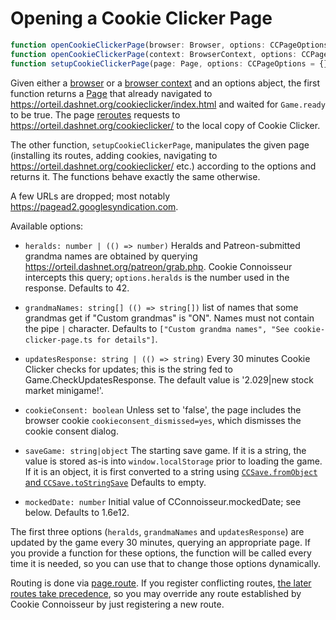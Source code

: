 Opening a Cookie Clicker Page
=============================

```typescript
function openCookieClickerPage(browser: Browser, options: CCPageOptions = {}): Promise<Page>
function openCookieClickerPage(context: BrowserContext, options: CCPageOptions = {}): Promise<Page>
function setupCookieClickerPage(page: Page, options: CCPageOptions = {}): Promise<Page>
```

Given either a [browser](https://playwright.dev/docs/api/class-browser/)
or a [browser context](https://playwright.dev/docs/api/class-browsercontext/)
and an options abject,
the first function returns a [Page](https://playwright.dev/docs/api/class-page)
that already navigated to <https://orteil.dashnet.org/cookieclicker/index.html>
and waited for `Game.ready` to be true.
The page [reroutes](https://playwright.dev/docs/api/class-route)
requests to <https://orteil.dashnet.org/cookieclicker/> to the local copy of Cookie Clicker.

The other function,
`setupCookieClickerPage`,
manipulates the given page
(installing its routes, adding cookies,
navigating to <https://orteil.dashnet.org/cookieclicker/> etc.)
according to the options and returns it.
The functions behave exactly the same otherwise.

A few URLs are dropped;
most notably <https://pagead2.googlesyndication.com>.

Available options:

-   `heralds: number | (() => number)`
        Heralds and Patreon-submitted grandma names are obtained by querying
        <https://orteil.dashnet.org/patreon/grab.php>. Cookie Connoisseur intercepts this query;
        `options.heralds` is the number used in the response.
        Defaults to 42.

-   `grandmaNames: string[] (() => string[])`
        list of names that some grandmas get if "Custom grandmas" is "ON".
        Names must not contain the pipe `|` character.
        Defaults to `["Custom grandma names", "See cookie-clicker-page.ts for details"]`.

-   `updatesResponse: string | (() => string)`
        Every 30 minutes Cookie Clicker checks for updates;
        this is the string fed to Game.CheckUpdatesResponse.
        The default value is '2.029|new stock market minigame!'.

-   `cookieConsent: boolean`
        Unless set to 'false',
        the page includes the browser cookie `cookieconsent_dismissed=yes`,
        which dismisses the cookie consent dialog.

-   `saveGame: string|object`
        The starting save game.
        If it is a string, the value is stored as-is into `window.localStorage`
        prior to loading the game.
        If it is an object, it is first converted to a string using
        [`CCSave.fromObject` and `CCSave.toStringSave`](doc/CCSave.md#API)
        Defaults to empty.

-   `mockedDate: number`
        Initial value of CConnoisseur.mockedDate; see below.
        Defaults to 1.6e12.

The first three options
(`heralds`, `grandmaNames` and `updatesResponse`)
are updated by the game every 30 minutes,
querying an appropriate page.
If you provide a function for these options,
the function will be called every time it is needed,
so you can use that to change those options dynamically.

Routing is done via [page.route](https://playwright.dev/docs/api/class-page#page-route).
If you register conflicting routes,
[the later routes take precedence](https://github.com/microsoft/playwright/issues/7394),
so you may override any route established by Cookie Connoisseur
by just registering a new route.

